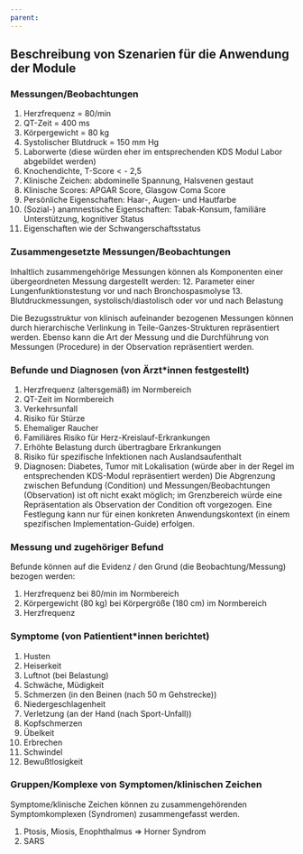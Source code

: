 ```yaml
---
parent: 
---
```

## Beschreibung von Szenarien für die Anwendung der Module

### Messungen/Beobachtungen
1. Herzfrequenz = 80/min
2. QT-Zeit = 400 ms
3. Körpergewicht = 80 kg
4. Systolischer Blutdruck = 150 mm Hg
5. Laborwerte (diese würden eher im entsprechenden KDS Modul Labor abgebildet
werden)
6. Knochendichte, T-Score < - 2,5
7. Klinische Zeichen: abdominelle Spannung, Halsvenen gestaut
8. Klinische Scores: APGAR Score, Glasgow Coma Score
9. Persönliche Eigenschaften: Haar-, Augen- und Hautfarbe
10. (Sozial-) anamnestische Eigenschaften: Tabak-Konsum, familiäre Unterstützung,
kognitiver Status
11. Eigenschaften wie der Schwangerschaftsstatus

### Zusammengesetzte Messungen/Beobachtungen
Inhaltlich zusammengehörige Messungen können als Komponenten einer übergeordneten
Messung dargestellt werden:
12. Parameter einer Lungenfunktionstestung vor und nach Bronchospasmolyse
13. Blutdruckmessungen, systolisch/diastolisch oder vor und nach Belastung

Die Bezugsstruktur von klinisch aufeinander bezogenen Messungen können durch
hierarchische Verlinkung in Teile-Ganzes-Strukturen repräsentiert werden. Ebenso kann die
Art der Messung und die Durchführung von Messungen (Procedure) in der Observation
repräsentiert werden.

### Befunde und Diagnosen (von Ärzt*innen festgestellt)
1. Herzfrequenz (altersgemäß) im Normbereich
2. QT-Zeit im Normbereich
3. Verkehrsunfall
4. Risiko für Stürze
5. Ehemaliger Raucher
6. Familiäres Risiko für Herz-Kreislauf-Erkrankungen
7. Erhöhte Belastung durch übertragbare Erkrankungen
8. Risiko für spezifische Infektionen nach Auslandsaufenthalt
9. Diagnosen: Diabetes, Tumor mit Lokalisation (würde aber in der Regel im
entsprechenden KDS-Modul repräsentiert werden)
Die Abgrenzung zwischen Befundung (Condition) und Messungen/Beobachtungen
(Observation) ist oft nicht exakt möglich; im Grenzbereich würde eine Repräsentation als
Observation der Condition oft vorgezogen. Eine Festlegung kann nur für einen konkreten
Anwendungskontext (in einem spezifischen Implementation-Guide) erfolgen.

### Messung und zugehöriger Befund
Befunde können auf die Evidenz / den Grund (die Beobachtung/Messung) bezogen werden:
1. Herzfrequenz bei 80/min im Normbereich
2. Körpergewicht (80 kg) bei Körpergröße (180 cm) im Normbereich
3. Herzfrequenz

### Symptome (von Patientient*innen berichtet)
1. Husten
2. Heiserkeit
3. Luftnot (bei Belastung)
4. Schwäche, Müdigkeit
5. Schmerzen (in den Beinen (nach 50 m Gehstrecke))
6. Niedergeschlagenheit
7. Verletzung (an der Hand (nach Sport-Unfall))
8. Kopfschmerzen
9. Übelkeit
10. Erbrechen
11. Schwindel
12. Bewußtlosigkeit

### Gruppen/Komplexe von Symptomen/klinischen Zeichen
Symptome/klinische Zeichen können zu zusammengehörenden Symptomkomplexen
(Syndromen) zusammengefasst werden.
1. Ptosis, Miosis, Enophthalmus ⇒ Horner Syndrom
2. SARS
